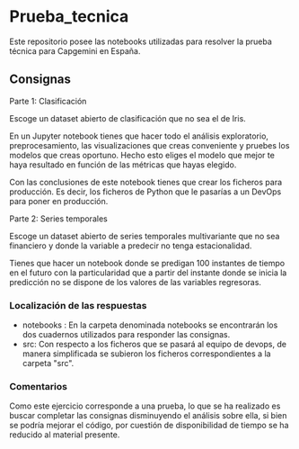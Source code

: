 # Prueba_tecnica
Este repositorio posee las notebooks utilizadas para resolver la prueba técnica para Capgemini en España. 

## Consignas 
Parte 1: Clasificación

  Escoge un dataset abierto de clasificación que no sea el de Iris.

  En un Jupyter notebook tienes que hacer todo el análisis exploratorio, preprocesamiento, las visualizaciones que creas conveniente y pruebes los modelos que creas oportuno. Hecho esto eliges el modelo que mejor te haya resultado en función de las métricas que hayas elegido.
  
  Con las conclusiones de este notebook tienes que crear los ficheros para producción. Es decir, los ficheros de Python que le pasarías a un DevOps para poner en producción.

Parte 2:  Series temporales
  
  Escoge un dataset abierto de series temporales multivariante que no sea financiero y donde la variable a predecir no tenga estacionalidad.
  
  Tienes que hacer un notebook donde se predigan 100 instantes de tiempo en el futuro con la particularidad que a partir del instante donde se inicia la predicción no se dispone de los valores de las variables regresoras.

### Localización de las respuestas
* notebooks : En la carpeta denominada notebooks se encontrarán los dos cuadernos utilizados para responder las consignas.
* src: Con respecto a los ficheros que se pasará al equipo de devops, de manera simplificada se subieron los ficheros correspondientes a la carpeta "src".

### Comentarios
Como este ejercicio corresponde a una prueba, lo que se ha realizado es buscar completar las consignas disminuyendo el análisis sobre ella, si bien se podría mejorar el código, por cuestión de disponibilidad de tiempo se ha reducido al material presente.
